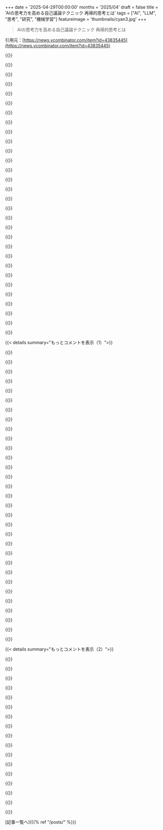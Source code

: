 +++
date = '2025-04-29T00:00:00'
months = '2025/04'
draft = false
title = 'AIの思考力を高める自己議論テクニック 再帰的思考とは'
tags = ["AI", "LLM", "思考", "研究", "機械学習"]
featureimage = 'thumbnails/cyan3.jpg'
+++

> AIの思考力を高める自己議論テクニック 再帰的思考とは

引用元：[https://news.ycombinator.com/item?id=43835445](https://news.ycombinator.com/item?id=43835445)




{{<matomeQuote body="LLMは他のLLMの検証には向いてないんだ。GPT-4もSATソルバーがないと間違った証明出すし、自己批判させると精度下がるって研究もある［2］。検証は生成より難しいから、コンパイラみたいな外部チェッカーが必要。LLM複数使うより、強い1つ＋検証器の方が効率良いし精度も上がるみたいだよ。" userName="dudeinhawaii" createdAt="2025/04/30 02:21:09" color="#45d325">}}




{{<matomeQuote body="参照先見ると、これってタスク次第だって分かるね。”批評が作成より簡単”って分野は多いよ。本や映画、ソフトウェア開発とか。でも、数学的証明の間違い探しみたいに、検証自体に推論が必要なタスクだと、LLMに検証させても性能が劇的に向上するかっていうと疑問だね。" userName="zurfer" createdAt="2025/04/30 07:09:43" color="#ff33a1">}}




{{<matomeQuote body="数学の証明は、原則として比較的検証しやすい問題だよ。コンピューターで検証できる形式にできるんだ。弱いモデルに翻訳させてツールで検証、とかね。証明を作るのは大変だけど、検証はもっと機械的。証明を見つけるよりはるかに簡単かもしれないね。" userName="aoeusnth1" createdAt="2025/04/30 15:57:43" color="#38d3d3">}}




{{<matomeQuote body="LLMは数学的証明を推論できないんだ。もしできたら、それはもうLLMとは違うものだね。" userName="simulator5g" createdAt="2025/04/30 20:21:35" color="">}}




{{<matomeQuote body="LLMっていう言葉、最近はツール呼び出しできたり、MoEで専門ソルバー組み込んできたり、色々多様なモデル含むようになってて、もうオーバーロードされてる感あるよね。でもみんなそういうバリエーションもLLMって呼ぶんだ。" userName="mycall" createdAt="2025/04/30 21:44:19" color="">}}




{{<matomeQuote body="良くも悪くも、これはLLM as a Judgeの論文［0］が出て以来、LLM評価の研究論文では事実上の標準になってきてるよ。LangChainやLlamaIndexみたいなフレームワークでもRAGパイプラインの評価に結構組み込まれてるね［1］。" userName="meander_water" createdAt="2025/04/30 04:15:46" color="">}}




{{<matomeQuote body="俺はむしろ良い方向だと思うよ。LLM as judgeは完璧じゃないし人間レベルでもないけど、結果は確実に向上するんだ。人間の判断を置き換えるんじゃなくて、安価な第一段階としてすごく良い。時間とともにどんどん良くなると思うね。" userName="swyx" createdAt="2025/04/30 05:52:49" color="#ff5c5c">}}




{{<matomeQuote body="＞…だから、ちゃんと世界を推論できるチェッカーが必要。同意。LLMに生成コードの単体テストも一緒に作らせて、それを実行するのはどう？（既存テストも）これで確実な検証ができると思うんだ。<br>・コードはコンパイルする？<br>・テストは通る？<br>AIはテスト結果で間違いを直せるよね。" userName="hu3" createdAt="2025/04/30 03:04:21" color="#ff5c5c">}}




{{<matomeQuote body="これ、うまくいくけど、俺の経験だとテストをちょっと手直しして、よく見ないとダメなんだよね。じゃないと、AIは手抜きしてテストをパスさせるために自明なやつ作っちゃう。それに、テストケースをハードコードしないように明示的に指示する必要がよくあるんだ。" userName="nojs" createdAt="2025/04/30 04:04:48" color="#ff33a1">}}




{{<matomeQuote body="＞テストケースをハードコードしないように…<br>それはプロパティベーステストでできるよ。でも、テスト失敗をAIにフィードバックし続けると、どんどん悪いコードになる悪循環に陥るケースに何度も遭遇したんだよね。" userName="eru" createdAt="2025/04/30 18:10:28" color="#38d3d3">}}




{{<matomeQuote body="でもさ、 LLM にテストを評価させるのって結構うまくいくんだよね。特にハードコードされたテストケースを探させる時なんかは。" userName="macrolime" createdAt="2025/04/30 10:46:08" color="#ff33a1">}}




{{<matomeQuote body="確かに、テストランナーはモデルを現実世界に近づけて、フィードバックループを作る方法だよね。万能薬じゃないけど、すごく役に立つことがある。" userName="dwaltrip" createdAt="2025/04/30 03:34:04" color="">}}




{{<matomeQuote body="俺が思うに、賢い AI 企業が今コッソリやってるのって、俺たち人間と AI への返信を、次の自己検証モデルの訓練に使ってることなんじゃないかな。コーパスデータでの訓練は1段階進めるだけ。でも、 OODA-loop を観察して適応できるインタラクティブなデータでの訓練？そっちの方が断然パワフルだよ。少なくとも、俺が AI やってるならそうするね :) まぁ、俺は BrowserBox しかやってないけど。" userName="keepamovin" createdAt="2025/04/30 07:07:51" color="#785bff">}}




{{<matomeQuote body="人間からの応答を使うなら、かなり厳密に応答の質をスクリーニングする必要があると思うな。だって、ただの”修正”なのに全く間違ってるって人もたくさんいるだろうから。" userName="captainbland" createdAt="2025/04/30 11:11:42" color="#785bff">}}




{{<matomeQuote body="いい点突くね！でもさ、たぶん”スーパーユーザー”みたいなのを特定して、その人たちの応答だけを拾えばいいんじゃないかな ハハハ :)" userName="keepamovin" createdAt="2025/05/01 03:24:41" color="">}}




{{<matomeQuote body="この回答を生成してテストするアイデアは、何十年も前からある古い方法だよ。正確な答えを出すのが難しい問題で、複数の候補を出す方が簡単な場合に役立つんだ。信頼できるテストアルゴリズムが必要だけどね。この記事で言えば、生成器が LLM で、テストする verifier がコンパイラや linter とかなんだ。これは試行錯誤と同じようなものだね。" userName="mcswell" createdAt="2025/05/01 03:37:17" color="#ff5733">}}




{{<matomeQuote body="” letting GPT-4 critique its own answers reduces accuracy ”ってのはさ、出力が入力になることで、ツリーが context window に入った瞬間に直接ツリーの中に誘導されちゃうからだよ。" userName="foobiekr" createdAt="2025/04/30 17:08:52" color="#ff5733">}}




{{<matomeQuote body="人間の指示を受けた LLM って、良い verifier になるのかな？検証ルールを知ってるか、十分なデータ（ネットアクセスとか、実際の応答とか）があればさ。" userName="ashu1461" createdAt="2025/04/30 03:07:24" color="">}}




{{<matomeQuote body="もちろん、それは verifier がある問題にしか通用しないよね。" userName="eru" createdAt="2025/04/30 18:08:47" color="">}}




{{<matomeQuote body="実際さ、間違いなくもっと良い結果を出せるって分かったんだよね。俺、 temperature 0で1回、 temperature 1で9回 prompt を試す実験をやってみたんだ。そしたら、一番変な応答でさえ、20サンプル中15回は temperature 0の応答と同等か、5回はそれより良かったんだよ。" userName="autokad" createdAt="2025/04/30 15:55:14" color="#45d325">}}




{{<matomeQuote body="俺がたまにやってる方法ね。<br>ーまずAIに問題の答えを出させる。<br>ー次に、それを知らない人向けに答えが正しい理由とか詳しく書かせたレポートを作らせる。<br>ーで、別のAIにそのレポートを評価させて、不明点とか矛盾点を指摘させるんだ。（a）不明点を尋ねるか（b）矛盾点を指摘ね。それを最初のAIに戻して修正させる。相手のAIが納得するか全部修正するまで繰り返す。めっちゃ手間かかるけど、試した時はかなりうまくいったんだよ笑" userName="odo1242" createdAt="2025/04/29 20:16:02" color="#785bff">}}




{{<matomeQuote body="あー、これで昨日Spainで停電があった理由がわかったわ。" userName="ASalazarMX" createdAt="2025/04/29 23:58:47" color="">}}




{{<matomeQuote body="てっきりcryptocurrencyが電力網（とGPU製造）を既に温めてくれてると思ってたわ。" userName="Cthulhu_" createdAt="2025/04/30 08:42:06" color="">}}




{{<matomeQuote body="ちょっと対立するようなことではね、AIに計画を立てさせて、次に敵の立場になってその計画を破る方法とか反論を考えさせるんだ。で、敵の反応を踏まえて最初の計画を修正させる。こうしてできた計画は、だいたいもっとしっかりしてて練られてるよ。このテクニックが自分自身にも効くってのが面白いんだよね。計画を見直す前に欠点を探すのは本当に効果あるよ。" userName="StopDisinfo910" createdAt="2025/04/29 21:20:37" color="#ff33a1">}}




{{<matomeQuote body="正直、このリポジトリがタイトルからしてこういうことやってるんだと思ってたんだよね。自分で議論するって言ってるけど、単に複数の答えを並列で作って一番良いのを選んでるだけに見えるし。君の方法は”sycophancy”にうまく対処できると思う？" userName="meander_water" createdAt="2025/04/29 23:29:06" color="">}}




{{<matomeQuote body="うーん、どうかな。ChatGPTは色々気を使うようになってきて使うのやめたんだんだよね。GPT3が出た頃はありえない映画のマッシュアップ作って楽しんでたんだけど、そのうちIP権とか暴力とかにすごく敏感になってうざかったから。最近はDeepseekをよく使ってるよ。これはsycophanticじゃないし、特にDeepseek自身がホストしてるバージョンじゃなければ、そんなに検閲されてないみたいで驚いたんだ。" userName="StopDisinfo910" createdAt="2025/04/30 05:44:14" color="">}}




{{<matomeQuote body="俺も同じようなことやってるよ。あと、もう一つテクニックがあるんだ。一つのプロジェクトのためにいくつかチャットを立ち上げるんだけど、それぞれに違うコンテキストを持たせるんだ。例えば、技術寄りとか、マーケティング寄りとか、自分の個人的な目標に関するコンテキストとかね。で、同じ質問を違うコンテキストを持ったチャットに投げ込むんだ。これは同じ問題に対して色々な視点を持つみたいな感じだね。で、コンテキストが違うと結論も違うことが多いんだ。" userName="zoogeny" createdAt="2025/04/29 22:40:03" color="#ff5c5c">}}




{{<matomeQuote body="俺はGeminiでこう使ってる。プロジェクト情報をたくさん入れて（100kトークン位）、固いコンテキストを作る。次に、そのコンテキストを保ったまま新しいチャットで使えるよう要約させて、新しいチャットに移す。これで容量を節約し、応答性も保てる。これを基本に、マーケティング、デザイン（Substance Designerとかね）みたいなブランチを作る。さらにマーケティング内でもチャンネル別にサブブランチ作ったりしてるよ。" userName="odie88" createdAt="2025/04/30 13:17:16" color="#38d3d3">}}




{{<matomeQuote body="これ、Monte Carlo Tree SearchとLLMを使って結果の質を上げるっていうYT動画を思い出したよ。<br>リンク：https://www.youtube.com/watch?v=mfAV_bigdRA&ab_channel=Treli...<br>良いアイデアっぽいけど、トークン使いまくりそう。あと、LLMが判定役になるのが心配かな。良い答え出せないのに正確に評価できるのかなって。" userName="jsight" createdAt="2025/04/29 22:01:12" color="">}}




{{<matomeQuote body="限界費用で考えると、こういう実験って計算に使う追加の電気代だけでできるんだよね。ヨーロッパだと、計算リソース持ってる人にとってはほぼタダだったりするし。" userName="looofooo0" createdAt="2025/04/30 06:11:31" color="">}}




{{< details summary="もっとコメントを表示（1）">}}

{{<matomeQuote body="KagiのAssistant機能使うと超簡単だよ。<br>Assistantを切り替えて、もう片方に確認してもらうだけ。" userName="JumpCrisscross" createdAt="2025/04/29 20:30:48" color="#45d325">}}




{{<matomeQuote body="AIアシスタントに手順聞けば？<br>そのうちみんな知識のスープに溺れて、IDKATFAIA (I don’t know, ask the f’ing AI already)みたいな新しい略語ができそう。" userName="nativeit" createdAt="2025/04/30 00:19:47" color="">}}




{{<matomeQuote body="正直、AIアシスタントって思ったほど賢くないね。まだ自分でチェックしないといけないし。" userName="BOOSTERHIDROGEN" createdAt="2025/04/30 12:04:32" color="">}}




{{<matomeQuote body="Sillytavernのグループチャットでいつもやってるよ。<br>記事で説明されてるのに似たキャラ3人と俺で”会話”に参加して、彼らが納得するまでやり取りさせるの。<br>良いモデルでロールプレイさせると、マジ最高。" userName="subscribed" createdAt="2025/04/29 22:18:47" color="#ff5c5c">}}




{{<matomeQuote body="AIの最初の結論が完全に変わった状況ってあった？<br>結果が変わったり、すごく改善された状況の例を教えてもらえる？<br>面白そうだね。" userName="hsuduebc2" createdAt="2025/04/29 20:29:49" color="">}}




{{<matomeQuote body="”オシレーション”ってどんぐらい起きるか知りたいな。まるで同意してたかと思えばすぐ反論にひっくり返るやつ（たぶん疎な潜在空間だろうけど）。俺の場合、結構頻繁に起きるんだよね。「いや、それは違うよ」って何度も言うと、LLMが180度変わって「そうですね、実際間違ってました、あなたが正しいです」って説明するの、繰り返されるんだ。" userName="nomel" createdAt="2025/04/29 21:13:02" color="#785bff">}}




{{<matomeQuote body="これって、Inference Time Scalingの別のやり方みたいなもんじゃない？いくつかの思考経路を作って、内部関数で一番報酬の高いやつを追求するみたいな？" userName="itissid" createdAt="2025/04/29 21:57:35" color="#ff5c5c">}}




{{<matomeQuote body="訓練データをさ、二つのLLMにランダムに”シャード”して食わせたらどうかなって考えたことあるんだ。片方に半分、残りをもう片方に。モデル一つじゃなく、その二つの部分に同じような（熟考する）プロセスをやらせるんだ。フルデータを使ったシングルモデルより効果あるかな、さらにシャードしたらどうなる？" userName="pessimizer" createdAt="2025/04/29 23:48:00" color="#ff33a1">}}




{{<matomeQuote body="そういうの、いくつか前例はあるよ。二つのモデルのクロスエントロピーで有用なことできるし、k-fold cross validationも関連するかもね。" userName="ijk" createdAt="2025/04/30 01:12:51" color="">}}




{{<matomeQuote body="でも、これやるのめちゃくちゃ時間かかるんじゃない？どんな問題だと時間の節約になるわけ？" userName="aprilthird2021" createdAt="2025/04/30 04:35:53" color="#ff5c5c">}}




{{<matomeQuote body="これ、もっと大規模に常に動かす”AI上院”みたいなのでやりたいんだ。タスクリスト渡して、グループで作業したり、結果に文句言ったり提案したり。多様な視点で批判的に分析すると、マジですごい結果出るはず。トークンはヤバいけど、値段は下がってるし。AIだけのIRCサーバー作って共同討論室にするのもアリかもね。" userName="Lerc" createdAt="2025/04/29 18:57:33" color="#38d3d3">}}




{{<matomeQuote body="最近DevOps作業（ansibleとかdockerとか）で、ChatGPTがデタラメな情報自信満々に言うのがマジむかついたんだ。間違ってるって指摘すると、間違ってた部分だけこっそり変えて「君が正解！」って言う。確認しない張り切りインターンみたい。マジ「それマジ？」ってセカンドボットがチェックしてくれたら最高なのにって思うわ。" userName="mikepurvis" createdAt="2025/04/29 19:32:42" color="#ff5733">}}




{{<matomeQuote body="LLMから、実際に持ってる情報以上のものは引き出せないよ。Anthropicが言ってたみたいに、名前知ってても他の情報ないと幻覚見る。多分ここも同じ。LLMはフラグあるって知ってるけど全部覚えてない。短いヒントをプロンプトで出すといいかも（GPTならウェブ検索）。俺の考えだけどね。" userName="MoonGhost" createdAt="2025/04/29 20:51:16" color="#ff33a1">}}




{{<matomeQuote body="確かに、疑問をぶつけるだけでLLMは別のやり方見つけるの楽しそうにやる気がする。だからモデル内部で、もっと色んな選択肢考えろって促すセカンドボイスが必要なのかもね。" userName="mikepurvis" createdAt="2025/04/29 21:23:27" color="#45d325">}}




{{<matomeQuote body="LLMが持ってる情報よりたくさんの情報を引き出せるってのが、この課題全体をうまく言い表してるよね。" userName="buu700" createdAt="2025/04/30 07:09:52" color="#ff33a1">}}




{{<matomeQuote body="DevOpsやってた時、infra-as-code言語だとどのモデルもこんな感じだったよ。特にyaml系はひどかったな。Amazonのサービスでさえ、自社フォーマットについて適当なこと言ってたし。<br>なんでそうなるのか気になるね。訓練データは十分ありそうだし、Amazonなら検証ツールくらいモデルに提供できそうなのに。" userName="0x20cowboy" createdAt="2025/04/29 20:27:29" color="#38d3d3">}}




{{<matomeQuote body="人間みたいに捉えすぎかもしれないけど、自分の考え方とちょっと似てるなって思うんだ。「XYZ機能が必要だから、よく使う他のツールだとたぶん--xyzフラグだな。じゃあそれでググって確認するか、それともGithubで４年前の「対応しないよ」ってコメントを見つけるか」みたいにね。<br>でも…モデルにはその最後のステップがないんだ。代わりに、ただ自信満々な調子で、全部完璧に動くぞ！って断言する仮説をぶちまけるだけ。" userName="mikepurvis" createdAt="2025/04/29 21:21:25" color="#ff5c5c">}}




{{<matomeQuote body="Cursorには、カスタムドキュメントをアップロードして@Docsで参照できるいい機能があるよ。これを使うとハルシネーションを防げるし、推論モデルを使うのにも役立つと思う。" userName="meander_water" createdAt="2025/04/29 23:31:30" color="#45d325">}}




{{<matomeQuote body="Claudeが間違ったフラグでコマンドを実行しようとして、試して、それから直していく様子を見るのが面白かったな。" userName="organsnyder" createdAt="2025/04/29 20:16:13" color="">}}




{{<matomeQuote body="俺もLLMはDevOpsのタスクだとイマイチだって気づいたよ。訓練データが足りないのかもね。いい面としては、プラットフォームエンジニアの仕事は安泰ってことかな。" userName="corvus-cornix" createdAt="2025/04/30 16:08:25" color="">}}




{{<matomeQuote body="全くその通り！ こういうことが何度もあったから、せめてmanページとかのドキュメントを直接モデルに入れて、 sanity check（正しさの確認）として使えたらって思ったよ。" userName="vunderba" createdAt="2025/04/29 20:20:36" color="#ff33a1">}}




{{<matomeQuote body="的を得てるね。" userName="nonelog" createdAt="2025/04/29 20:17:16" color="">}}




{{<matomeQuote body="1年くらい前に、ユーザーのプロンプトを分割して「いろんなAIペルソナ」に渡す実験をしたんだ。それぞれ別のやり方で問題に取り組んで、最後にマスターアービター（仲裁役）が合意形成するっていう仕組み。Civilization IIのアドバイザーの考え方を参考にしたよ。<br>一つのLLM (Mistral) だけに制限されてたから限界はあったけど、そこそこ上手くいったんだ。まあ、ついでにPCが燃えかけたけどね。" userName="vunderba" createdAt="2025/04/29 20:17:38" color="#785bff">}}




{{<matomeQuote body="どんな感じのペルソナを試したの？ お互い恨み合ってて、不合理に相手の計画の穴を探すようなグループとか、面白い実験になりそうだね。" userName="bee_rider" createdAt="2025/04/29 21:35:21" color="#ff5733">}}




{{<matomeQuote body="Disco Elysiumプレイしたことあるけど、内なる声がいっぱい言い争うの楽しいってのはマジでそうだよ。" userName="vintermann" createdAt="2025/04/30 12:03:00" color="">}}




{{<matomeQuote body="理論的にはこれって一つの敵対的なモデルに組み込めないの？" userName="nonethewiser" createdAt="2025/04/29 19:19:57" color="">}}




{{<matomeQuote body="全然そうってわけじゃないよ。LLMの生成は自己回帰的で前の結果が次に影響するから自己強化されがち。でもちょっとした違いで結果が大きく変わるカオスな面もあるんだ。だから同じ入力でもシードや温度を変えて再生成すると全く違う結果になるよ。自分が正しいと譲らない時もあれば間違ってると主張する時もある。LLM単独で判定するのは難しいけど自己整合性みたいに複数生成するとばらつきや不確実性を評価できて役立つんだ。" userName="RevEng" createdAt="2025/04/30 03:39:17" color="#785bff">}}




{{<matomeQuote body="そうだね、でもモデルって比較的速い応答のために最適化されてると思うんだよね。一方でこういうテクニックはモデルにもっと時間を使わせて質の高い応答を生成させてるんじゃないかな。" userName="tonmoy" createdAt="2025/04/29 19:27:56" color="#ff5733">}}




{{<matomeQuote body="ある程度はね、でも違うモデルは得意なことが違うんだ。それって俺も気になるんだよ。同じトークン化を使うモデルでも得意なことが違うとして、同じ入力から生成されたトークンのlogprobsを分析することで何か面白いことが見つかるんじゃないかな。モデルが間違った方向に進む特定のポイントで何か注目すべきことがあるはずだよね。" userName="Lerc" createdAt="2025/04/29 19:34:38" color="#ff5733">}}




{{<matomeQuote body="例えば、ひたすらトークンを生成し続けてその出力を処理して終わりのない議論が良いアイデアを生み出した時にそれを拾い上げるってこと？十分な時間とトークンで何を生み出すのか興味深いね。" userName="crowcroft" createdAt="2025/04/29 20:03:04" color="">}}

{{</details>}}




{{< details summary="もっとコメントを表示（2）">}}

{{<matomeQuote body="これはもうやられてることだし、多くの領域に応用できるよ。君のユースケースで試してみなよ。" userName="danielmarkbruce" createdAt="2025/04/29 20:23:44" color="">}}




{{<matomeQuote body="こういうアンサンブル手法はAIの進歩の歴史でずっと試されてきたんだ。ちゃんと構造化された大きなモデルの方がこれまで質も速度/コストも有利だった。もしかしたらこれは特に効果的なアンサンブルかもしれないけど、ちゃんとしたデータを見る必要があるね。" userName="kmacdough" createdAt="2025/04/30 09:52:02" color="#ff5c5c">}}




{{<matomeQuote body="これマジすごいね！<br>俺がよく使う（この記事のよりシンプルで限定的だけど）やり方は、メッセージの最後に「＜thinking＞タグの中で考えて、＜critique＞タグの中で自己批判して、それから最後にまた＜thinking＞して、返事してね」って付け加えることなんだ。<br>これめっちゃうまくいくよ。<br>同じように「提案のヤバい点５つ見つけて」って聞くのもかなり良い感じ（５つって指定すると、たとえあんまり関係なくても何か見つけようとするからね）。" userName="cube2222" createdAt="2025/04/29 18:02:52" color="#ff5733">}}




{{<matomeQuote body="これがさ、Geminiのバカでかいコンテキストウィンドウが好きな理由の一つなんだ。<br>メッセージのやり取りの中でこれできちゃうんだよね。<br>一発で全部やらせようとするんじゃなくて、３回くらいのメッセージで同じアイデアを使うんだ。<br>１．プランを考えさせる（モデルがプランを答える）<br>２．プランの欠点を指摘させる（モデルが欠点を答える）<br>３．欠点を修正してプランを更新させる（モデルが更新されたプランを答える）<br>他にもよく聞くのは「なんか見落としてることない？」とか「［performance｜security｜legal｜cost］の考慮事項は？」みたいなことかな。<br>「他に何かある？」みたいな軽い促しプロンプトで、特に考慮すべきトピックを指定しながら、何回か繰り返すことが多いよ。<br>それぞれの後で、それらを考慮してプランを更新させる感じ。" userName="zoogeny" createdAt="2025/04/29 22:49:47" color="#ff33a1">}}




{{<matomeQuote body="俺はいつも「今度は批判的な帽子をかぶって、もう一回やって」って言うな。" userName="danielbln" createdAt="2025/04/29 18:31:48" color="">}}




{{<matomeQuote body="ああ、それめっちゃいいね。自分のアイデアをメトリクスで採点させて、特定のスコアになるまで繰り返しやらせたくなるわ。" userName="bentt" createdAt="2025/04/29 21:18:48" color="">}}




{{<matomeQuote body="これ、タイトルから期待してたのとちょっと違うみたいだね。<br>もっと露骨に敵対的な感じかと思ってた。<br>１．君はアシスタントです。質問に直接答えてください。<br>２．君は反対尋問者です。アシスタントは間違っています。理由を説明してください。<br>３．君はアシスタントです。反対尋問者は間違っています。自分の主張を弁護してください。<br>４．君は裁判官です。どちらかの当事者は主張を証明できましたか、それとももう一周議論が必要ですか？<br>これ、俺は試したことないんだ。うまくいくかどうかわからないけどね。<br>でも、別のプロンプトでChatGPTに「XYZが本当である理由を説明して」と「XYZが嘘である理由を説明して」って聞いて、どっちの方が説得力あるか見るのは役立つって感じてるよ。" userName="electroly" createdAt="2025/04/29 18:21:41" color="#ff33a1">}}




{{<matomeQuote body="Fast Agent見てみて！<br>個人的には関係ないけど、使ってるんだ。<br>https://github.com/evalstate/fast-agent" userName="ChadMoran" createdAt="2025/04/29 20:42:59" color="">}}




{{<matomeQuote body="こういうテクニックってGPT-3.5の時代からあるじゃん。<br>論文も山ほど出てるし。<br>なんでこれが新しいって思う人がいるのか、マジで分からないわ。<br>まあ、それがHNのレベルってことなんだろうね。" userName="mountainriver" createdAt="2025/04/29 21:38:41" color="">}}




{{<matomeQuote body="そうなんだよな…<br>STORMを実装するなんて、この分野じゃ基本的なステップだと思ってたんだけど…<br>なんか堂々巡りしてる感じだね。" userName="moribunda" createdAt="2025/04/29 21:44:49" color="">}}




{{<matomeQuote body="マルチエージェントを含むエージェントアーキテクチャに関する論文だよ。<br>ちょっと古いけど、良い概観がつかめると思う。<br>https://arxiv.org/abs/2404.11584" userName="kmacdough" createdAt="2025/04/30 13:49:04" color="#ff33a1">}}




{{<matomeQuote body="ChatGPTってチャット間でコンテキスト共有するじゃん。<br>それがどう影響するのかな？<br>でも、良いアプローチみたいだね。<br>自分が間違ってるって示唆するのは絶対やめた方がいいよ。<br>大体、すぐ自分が間違ってるって思っちゃうから。<br>いや、マジで感心するのは、俺がこうやっても、実際に反論して自分を守る時なんだ。" userName="nonethewiser" createdAt="2025/04/29 19:17:28" color="">}}




{{<matomeQuote body="“メモリ更新済み”みたいなメッセージが出なくても、俺に関する事実を保存してなくても、コンテキスト共有するの？<br>ChatGPTに聞いてみたら“しない”って言ってたけど、まあ自己内省とか、自分の仕組みに関するデータは信頼できないからな。" userName="the_af" createdAt="2025/04/29 21:21:16" color="">}}




{{<matomeQuote body="あれらは別々のシステムだと思うな。<br>一つは保存されたスニペットの集まりで、もう一つはチャット履歴に対するRAGみたいな感じ。" userName="visarga" createdAt="2025/04/30 04:33:41" color="">}}




{{<matomeQuote body="ChatGPTは、俺の他のチャットウィンドウからRAGは使わないって断言してた。<br>でも、メモリに保存された設定（Settings-＞Personalization-＞Memoryで見れるやつ）は使うって。<br>まあでも、ChatGPTが自分の内部動作について話すのは当てにならないと思う。<br>---<br>あ、いや、ここだとチャット履歴も参照するって書いてあるわ。<br>https://help.openai.com/en/articles/8590148-memory-faq" userName="the_af" createdAt="2025/04/30 16:35:34" color="#ff33a1">}}




{{<matomeQuote body="こういう質問にはChatGPT使えるけど、検索モードかリサーチモードを使う必要があるよ。<br>閉鎖的なモードで聞いちゃダメ。" userName="visarga" createdAt="2025/05/01 06:47:39" color="">}}

{{</details>}}



[記事一覧へ]({{% ref "/posts/" %}})

